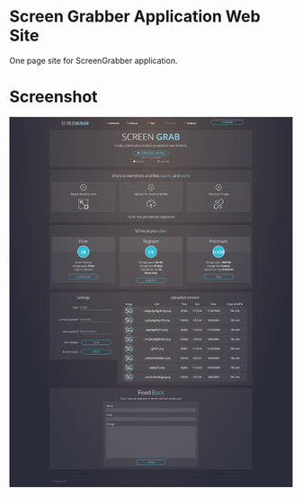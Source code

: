 # Screen Grabber Application Web Site
One page site for ScreenGrabber application. 

# Screenshot
<img src="site.png"/>
